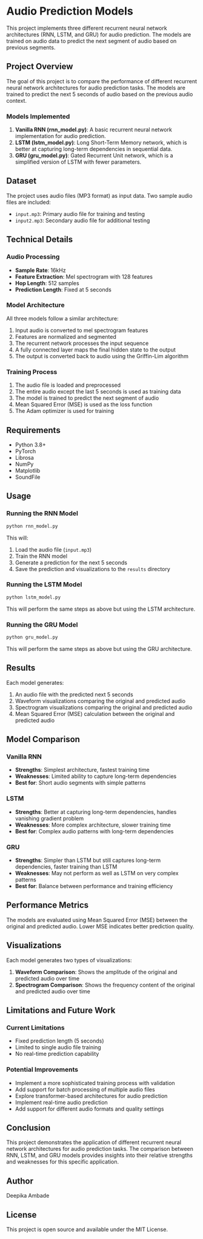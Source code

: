 # Audio Prediction Models

This project implements three different recurrent neural network architectures (RNN, LSTM, and GRU) for audio prediction. The models are trained on audio data to predict the next segment of audio based on previous segments.

## Project Overview

The goal of this project is to compare the performance of different recurrent neural network architectures for audio prediction tasks. The models are trained to predict the next 5 seconds of audio based on the previous audio context.

### Models Implemented

1. **Vanilla RNN (rnn_model.py)**: A basic recurrent neural network implementation for audio prediction.
2. **LSTM (lstm_model.py)**: Long Short-Term Memory network, which is better at capturing long-term dependencies in sequential data.
3. **GRU (gru_model.py)**: Gated Recurrent Unit network, which is a simplified version of LSTM with fewer parameters.

## Dataset

The project uses audio files (MP3 format) as input data. Two sample audio files are included:
- `input.mp3`: Primary audio file for training and testing
- `input2.mp3`: Secondary audio file for additional testing

## Technical Details

### Audio Processing

- **Sample Rate**: 16kHz
- **Feature Extraction**: Mel spectrogram with 128 features
- **Hop Length**: 512 samples
- **Prediction Length**: Fixed at 5 seconds

### Model Architecture

All three models follow a similar architecture:
1. Input audio is converted to mel spectrogram features
2. Features are normalized and segmented
3. The recurrent network processes the input sequence
4. A fully connected layer maps the final hidden state to the output
5. The output is converted back to audio using the Griffin-Lim algorithm

### Training Process

1. The audio file is loaded and preprocessed
2. The entire audio except the last 5 seconds is used as training data
3. The model is trained to predict the next segment of audio
4. Mean Squared Error (MSE) is used as the loss function
5. The Adam optimizer is used for training

## Requirements

- Python 3.8+
- PyTorch
- Librosa
- NumPy
- Matplotlib
- SoundFile

## Usage

### Running the RNN Model

```bash
python rnn_model.py
```

This will:
1. Load the audio file (`input.mp3`)
2. Train the RNN model
3. Generate a prediction for the next 5 seconds
4. Save the prediction and visualizations to the `results` directory

### Running the LSTM Model

```bash
python lstm_model.py
```

This will perform the same steps as above but using the LSTM architecture.

### Running the GRU Model

```bash
python gru_model.py
```

This will perform the same steps as above but using the GRU architecture.

## Results

Each model generates:
1. An audio file with the predicted next 5 seconds
2. Waveform visualizations comparing the original and predicted audio
3. Spectrogram visualizations comparing the original and predicted audio
4. Mean Squared Error (MSE) calculation between the original and predicted audio

## Model Comparison

### Vanilla RNN
- **Strengths**: Simplest architecture, fastest training time
- **Weaknesses**: Limited ability to capture long-term dependencies
- **Best for**: Short audio segments with simple patterns

### LSTM
- **Strengths**: Better at capturing long-term dependencies, handles vanishing gradient problem
- **Weaknesses**: More complex architecture, slower training time
- **Best for**: Complex audio patterns with long-term dependencies

### GRU
- **Strengths**: Simpler than LSTM but still captures long-term dependencies, faster training than LSTM
- **Weaknesses**: May not perform as well as LSTM on very complex patterns
- **Best for**: Balance between performance and training efficiency

## Performance Metrics

The models are evaluated using Mean Squared Error (MSE) between the original and predicted audio. Lower MSE indicates better prediction quality.

## Visualizations

Each model generates two types of visualizations:
1. **Waveform Comparison**: Shows the amplitude of the original and predicted audio over time
2. **Spectrogram Comparison**: Shows the frequency content of the original and predicted audio over time

## Limitations and Future Work

### Current Limitations
- Fixed prediction length (5 seconds)
- Limited to single audio file training
- No real-time prediction capability

### Potential Improvements
- Implement a more sophisticated training process with validation
- Add support for batch processing of multiple audio files
- Explore transformer-based architectures for audio prediction
- Implement real-time audio prediction
- Add support for different audio formats and quality settings

## Conclusion

This project demonstrates the application of different recurrent neural network architectures for audio prediction tasks. The comparison between RNN, LSTM, and GRU models provides insights into their relative strengths and weaknesses for this specific application.

## Author

Deepika Ambade

## License

This project is open source and available under the MIT License.

